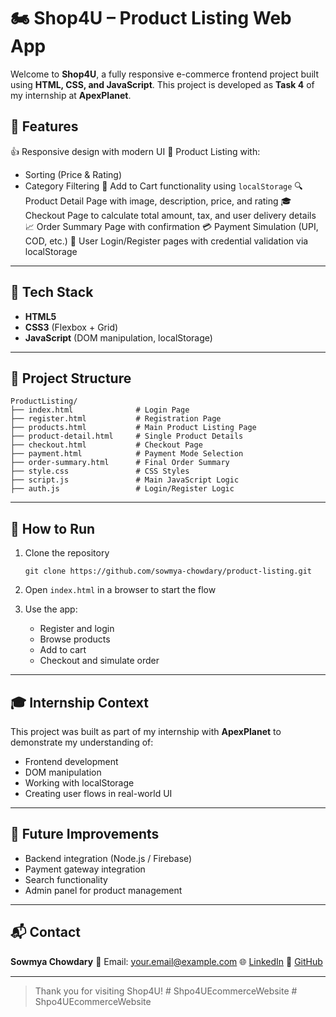 # 🏍️ Shop4U – Product Listing Web App

Welcome to **Shop4U**, a fully responsive e-commerce frontend project built using **HTML, CSS, and JavaScript**. This project is developed as **Task 4** of my internship at **ApexPlanet**.

## 📌 Features

👍 Responsive design with modern UI
📄 Product Listing with:

* Sorting (Price & Rating)
* Category Filtering
  🔢 Add to Cart functionality using `localStorage`
  🔍 Product Detail Page with image, description, price, and rating
  🎓 Checkout Page to calculate total amount, tax, and user delivery details
  📈 Order Summary Page with confirmation
  💳 Payment Simulation (UPI, COD, etc.)
  👤 User Login/Register pages with credential validation via localStorage

---

## 💽 Tech Stack

* **HTML5**
* **CSS3** (Flexbox + Grid)
* **JavaScript** (DOM manipulation, localStorage)

---

## 📁 Project Structure

```
ProductListing/
├── index.html              # Login Page
├── register.html           # Registration Page
├── products.html           # Main Product Listing Page
├── product-detail.html     # Single Product Details
├── checkout.html           # Checkout Page
├── payment.html            # Payment Mode Selection
├── order-summary.html      # Final Order Summary
├── style.css               # CSS Styles
├── script.js               # Main JavaScript Logic
├── auth.js                 # Login/Register Logic
```

---

## 🚀 How to Run

1. Clone the repository

   ```
   git clone https://github.com/sowmya-chowdary/product-listing.git
   ```

2. Open `index.html` in a browser to start the flow

3. Use the app:

   * Register and login
   * Browse products
   * Add to cart
   * Checkout and simulate order

---

## 🎓 Internship Context

This project was built as part of my internship with **ApexPlanet** to demonstrate my understanding of:

* Frontend development
* DOM manipulation
* Working with localStorage
* Creating user flows in real-world UI

---

## 📌 Future Improvements

* Backend integration (Node.js / Firebase)
* Payment gateway integration
* Search functionality
* Admin panel for product management

---

## 📬 Contact

**Sowmya Chowdary**
📧 Email: [your.email@example.com](mailto:sowmyachowdary2004@gmail.com)
🌐 [LinkedIn](https://linkedin.com/in/sowmyachowdary2004)
📁 [GitHub](https://github.com/sowmya-chowdary)

---

> Thank you for visiting Shop4U!
#   S h p o 4 U E c o m m e r c e W e b s i t e 
 
 #   S h p o 4 U E c o m m e r c e W e b s i t e 
 
 
